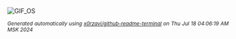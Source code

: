 <div align="justify">
<picture>
    <source media="(prefers-color-scheme: dark)" srcset="https://i.ibb.co/9n66j0r/output-gif.gif">
    <source media="(prefers-color-scheme: light)" srcset="https://i.ibb.co/9n66j0r/output-gif.gif">
    <img alt="GIF_OS" src="https://i.ibb.co/9n66j0r/output-gif.gif">
</picture>

<sub><i>Generated automatically using [x0rzavi/github-readme-terminal](https://github.com/x0rzavi/github-readme-terminal) on Thu Jul 18 04:06:19 AM MSK 2024</i></sub>

</div>

<!-- Image deletion URL: https://ibb.co/JnVVPTs/309514ffc84392e15d747de8cc586213 -->